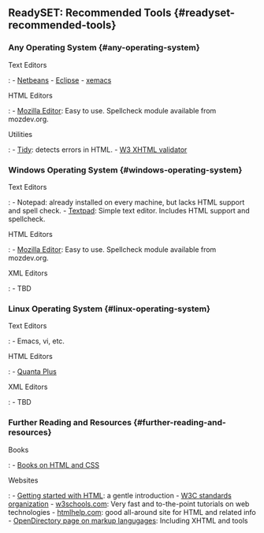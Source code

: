 ReadySET: Recommended Tools {#readyset-recommended-tools}
---------------------------

### Any Operating System {#any-operating-system}

Text Editors

:   -   [Netbeans](http://www.netbeans.org/)
    -   [Eclipse](http://www.eclipse.org/)
    -   [xemacs](http://www.xemacs.org/)

HTML Editors

:   -   [Mozilla Editor](http://www.mozilla.org/): Easy to use.
        Spellcheck module available from mozdev.org.

Utilities

:   -   [Tidy](http://tidy.sourceforge.net/): detects errors in HTML.
    -   [W3 XHTML validator](http://validator.w3.org/)

### Windows Operating System {#windows-operating-system}

Text Editors

:   -   Notepad: already installed on every machine, but lacks HTML
        support and spell check.
    -   [Textpad](http://www.textpad.com/): Simple text editor. Includes
        HTML support and spellcheck.

HTML Editors

:   -   [Mozilla Editor](http://www.mozilla.org/): Easy to use.
        Spellcheck module available from mozdev.org.

XML Editors

:   -   TBD

### Linux Operating System {#linux-operating-system}

Text Editors

:   -   Emacs, vi, etc.

HTML Editors

:   -   [Quanta Plus](http://quanta.sourceforge.net/)

XML Editors

:   -   TBD

### Further Reading and Resources {#further-reading-and-resources}

Books

:   -   [Books on HTML and CSS](http://jrobbins.org/books/)

Websites

:   -   [Getting started with HTML](http://www.w3.org/MarkUp/Guide/): a
        gentle introduction
    -   [W3C standards organization](http://w3.org/)
    -   [w3schools.com](http://w3schools.com/): Very fast and
        to-the-point tutorials on web technologies
    -   [htmlhelp.com](http://htmlhelp.com/): good all-around site for
        HTML and related info
    -   [OpenDirectory page on markup
        langugages](http://directory.google.com/Top/Computers/Data_Formats/Markup_Languages/):
        Including XHTML and tools


